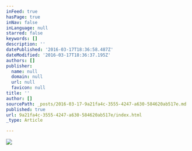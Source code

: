 ```yaml
---
inFeed: true
hasPage: true
inNav: false
inLanguage: null
starred: false
keywords: []
description: ''
datePublished: '2016-03-17T18:36:58.487Z'
dateModified: '2016-03-17T18:36:37.195Z'
authors: []
publisher:
  name: null
  domain: null
  url: null
  favicon: null
title: ''
author: []
sourcePath: _posts/2016-03-17-9a21fa4c-3555-4247-a630-584620ab517e.md
published: true
url: 9a21fa4c-3555-4247-a630-584620ab517e/index.html
_type: Article

---
```

![](https://the-grid-user-content.s3-us-west-2.amazonaws.com/f1f3501c-72ad-4b6a-a759-14fff19ad378.jpg)